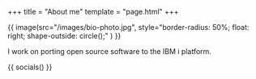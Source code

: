 +++
title = "About me"
template = "page.html"
+++

{{ image(src="/images/bio-photo.jpg",
      style="border-radius: 50%; float: right; shape-outside: circle();"
   )
}}

I work on porting open source software to the IBM&nbsp;i platform.

{{ socials() }}
